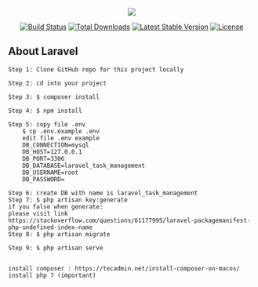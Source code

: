 <p align="center"><img src="https://laravel.com/assets/img/components/logo-laravel.svg"></p>

<p align="center">
<a href="https://travis-ci.org/laravel/framework"><img src="https://travis-ci.org/laravel/framework.svg" alt="Build Status"></a>
<a href="https://packagist.org/packages/laravel/framework"><img src="https://poser.pugx.org/laravel/framework/d/total.svg" alt="Total Downloads"></a>
<a href="https://packagist.org/packages/laravel/framework"><img src="https://poser.pugx.org/laravel/framework/v/stable.svg" alt="Latest Stable Version"></a>
<a href="https://packagist.org/packages/laravel/framework"><img src="https://poser.pugx.org/laravel/framework/license.svg" alt="License"></a>
</p>

## About Laravel


    Step 1: Clone GitHub repo for this project locally
    
    Step 2: cd into your project
    
    Step 3: $ composer install
    
    Step 4: $ npm install
    
    Step 5: copy file .env 
        $ cp .env.example .env
        edit file .env example
        DB_CONNECTION=mysql
        DB_HOST=127.0.0.1
        DB_PORT=3306
        DB_DATABASE=laravel_task_management
        DB_USERNAME=root
        DB_PASSWORD=
        
    Step 6: create DB with name is laravel_task_management
    Step 7: $ php artisan key:generate
    if you false when generate: 
    please visit link https://stackoverflow.com/questions/61177995/laravel-packagemanifest-php-undefined-index-name
    Step 8: $ php artisan migrate
    
    Step 9: $ php artisan serve


    install composer : https://tecadmin.net/install-composer-on-macos/
    install php 7 (important)